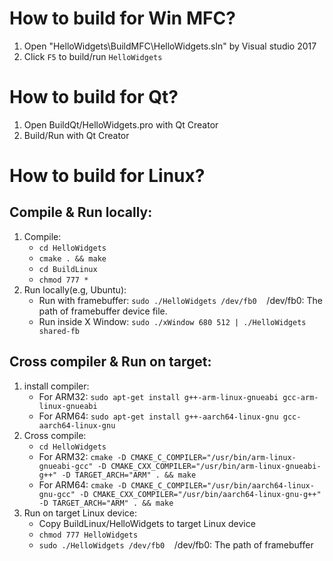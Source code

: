 # How to build for Win MFC?
1. Open "HelloWidgets\BuildMFC\HelloWidgets.sln" by Visual studio 2017
2. Click `F5` to build/run `HelloWidgets`

# How to build for Qt?
1. Open BuildQt/HelloWidgets.pro with Qt Creator
2. Build/Run with Qt Creator

# How to build for Linux?
## Compile & Run locally:
1. Compile:
    - `cd HelloWidgets`
    - `cmake . && make`
    - `cd BuildLinux`
    - `chmod 777 *`
2. Run locally(e.g, Ubuntu):
    - Run with framebuffer: `sudo ./HelloWidgets /dev/fb0`&nbsp;&nbsp;&nbsp;&nbsp;/dev/fb0: The path of framebuffer device file.
    - Run inside X Window: `sudo ./xWindow 680 512 | ./HelloWidgets shared-fb`

## Cross compiler & Run on target:
1. install compiler:
    - For ARM32: `sudo apt-get install g++-arm-linux-gnueabi gcc-arm-linux-gnueabi`
    - For ARM64: `sudo apt-get install g++-aarch64-linux-gnu gcc-aarch64-linux-gnu`
2. Cross compile:
    - `cd HelloWidgets`
    - For ARM32: `cmake -D CMAKE_C_COMPILER="/usr/bin/arm-linux-gnueabi-gcc" -D CMAKE_CXX_COMPILER="/usr/bin/arm-linux-gnueabi-g++" -D TARGET_ARCH="ARM" . && make`
    - For ARM64: `cmake -D CMAKE_C_COMPILER="/usr/bin/aarch64-linux-gnu-gcc" -D CMAKE_CXX_COMPILER="/usr/bin/aarch64-linux-gnu-g++" -D TARGET_ARCH="ARM" . && make`
3. Run on target Linux device:
    - Copy BuildLinux/HelloWidgets to target Linux device
    - `chmod 777 HelloWidgets`
    - `sudo ./HelloWidgets /dev/fb0`&nbsp;&nbsp;&nbsp;&nbsp;/dev/fb0: The path of framebuffer
